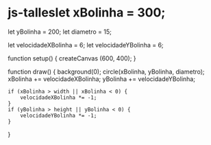 # js-talleslet xBolinha = 300;
let yBolinha = 200;
let diametro = 15;

let velocidadeXBolinha = 6;
let velocidadeYBolinha = 6;

function setup() {
 createCanvas (600, 400);
}

function draw() {
    background(0);
    circle(xBolinha, yBolinha, diametro);
    xBolinha += velocidadeXBolinha;
    yBolinha += velocidadeYBolinha;
    
    if (xBolinha > width || xBolinha < 0) {
        velocidadeXBolinha *= -1;
    }
    if (yBolinha > height || yBolinha < 0) {
        velocidadeYBolinha *= -1;
    }
}